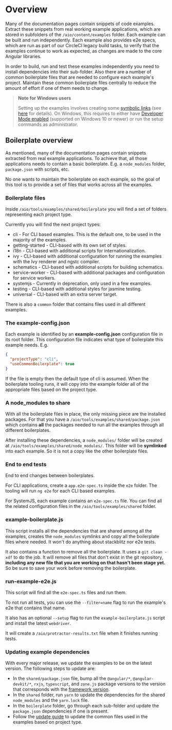 # Overview

Many of the documentation pages contain snippets of code examples. Extract these snippets from
real working example applications, which are stored in subfolders of the `/aio/content/examples`
folder. Each example can be built and run independently. Each example also provides e2e specs, which
are run as part of our CircleCI legacy build tasks, to verify that the examples continue to work as
expected, as changes are made to the core Angular libraries.

In order to build, run and test these examples independently you need to install dependencies into
their sub-folder. Also there are a number of common boilerplate files that are needed to configure
each example's project. Maintain these common boilerplate files centrally to reduce the amount
of effort if one of them needs to change.

> **Note for Windows users**
>
> Setting up the examples involves creating some [symbolic links](https://en.wikipedia.org/wiki/Symbolic_link) (see [here](#symlinked-node_modules) for details). On Windows, this requires to either have [Developer Mode enabled](https://blogs.windows.com/windowsdeveloper/2016/12/02/symlinks-windows-10) (supported on Windows 10 or newer) or run the setup commands as administrator.

## Boilerplate overview

As mentioned, many of the documentation pages contain snippets extracted from real example applications.
To achieve that, all those applications needs to contain a basic boilerplate. E.g. a `node_modules`
folder, `package.json` with scripts, etc.

No one wants to maintain the boilerplate on each example, so the goal of this tool is to provide a set of files that works across all the examples.

### Boilerplate files

Inside `/aio/tools/examples/shared/boilerplate` you will find a set of folders representing each project type.

Currently you will find the next project types:

* cli - For CLI based examples. This is the default one, to be used in the majority of the examples.
* getting-started - CLI-based with its own set of styles.
* i18n - CLI-based with additional scripts for internationalization.
* ivy - CLI-based with additional configuration for running the examples with the Ivy renderer and ngstc compiler.
* schematics - CLI-based with additional scripts for building schematics.
* service-worker - CLI-based with additional packages and configuration for service workers.
* systemjs - Currently in deprecation, only used in a few examples.
* testing - CLI-based with additional styles for jasmine testing.
* universal - CLI-based with an extra server target.

There is also a `common` folder that contains files used in all different examples.

### The example-config.json

Each example is identified by an **example-config.json** configuration file in its root folder.
This configuration file indicates what type of boilerplate this example needs. E.g.

```json
{
  "projectType": "cli",
  "useCommonBoilerplate": true
}
```

If the file is empty then the default type of cli is assumed.
When the boilerplate tooling runs, it will copy into the example folder all of the appropriate files based on the project type.

<a name="symlinked-node_modules"></a>
### A node_modules to share

With all the boilerplate files in place, the only missing piece are the installed packages. For
that you have a `/aio/tools/examples/shared/package.json` which contains **all** the packages
needed to run all the examples through all different boilerplates.

After installing these dependencies, a `node_modules/` folder will be created at
`/aio/tools/examples/shared/node_modules/`. This folder will be **symlinked** into each example.
So it is not a copy like the other boilerplate files.

### End to end tests

End to end changes between boilerplates.

For CLI applications, create a `app.e2e-spec.ts` inside the `e2e` folder. The tooling will run
`ng e2e` for each CLI based examples.

For SystemJS, each example contains an `e2e-spec.ts` file. You can find all the related configuration files
in the `/aio/tools/examples/shared` folder.

### example-boilerplate.js

This script installs all the dependencies that are shared among all the examples, creates the
`node_modules` symlinks and copy all the boilerplate files where needed. It won't do anything
about stackblitz nor e2e tests.

It also contains a function to remove all the boilerplate. It uses a `git clean -xdf` to do
the job. It will remove all files that don't exist in the git repository, **including any
new file that you are working on that hasn't been stage yet.** So be sure to save your work
before removing the boilerplate.

### run-example-e2e.js

This script will find all the `e2e-spec.ts` files and run them.

To not run all tests, you can use the `--filter=name` flag to run the example's e2e that contains
that name.

It also has an optional `--setup` flag to run the `example-boilerplate.js` script and install
the latest `webdriver`.

It will create a `/aio/protractor-results.txt` file when it finishes running tests.

### Updating example dependencies

With every major release, we update the examples to be on the latest version. The following steps to update are:

* In the `shared/package.json` file, bump all the `@angular/*`, `@angular-devkit/*`, `rxjs`, `typescript`, and `zone.js` package versions to the version that corresponds with the [framework version](../../../package.json).
* In the `shared` folder, run `yarn` to update the dependencies for the shared `node_modules` and the `yarn.lock` file.
* In the `boilerplate` folder, go through each sub-folder and update the `package.json` dependencies if one is present.
* Follow the [update guide](./shared/boilerplate/UPDATING_CLI.md) to update the common files used in the examples based on project type.
